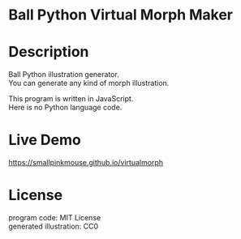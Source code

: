 Ball Python Virtual Morph Maker
===

# Description

Ball Python illustration generator.  
You can generate any kind of morph illustration.  
  
This program is written in JavaScript.  
Here is no Python language code.


# Live Demo

https://smallpinkmouse.github.io/virtualmorph

# License
program code: MIT License  
generated illustration: CC0
